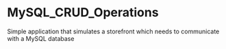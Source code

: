 # MySQL_CRUD_Operations
Simple application that simulates a storefront which needs to communicate with a MySQL database
